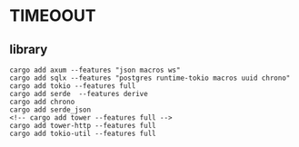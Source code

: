 # TIMEOOUT

## library
    cargo add axum --features "json macros ws"
    cargo add sqlx --features "postgres runtime-tokio macros uuid chrono"
    cargo add tokio --features full
    cargo add serde  --features derive
    cargo add chrono
    cargo add serde_json
    <!-- cargo add tower --features full -->
    cargo add tower-http --features full
    cargo add tokio-util --features full